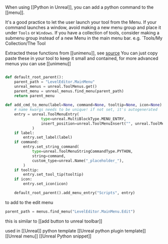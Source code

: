 When using [[Python in Unreal]], you can add a python command to the [[menu]]. 

It's a good practice to let the user launch your tool from  the Menu.
If your command launches a window, avoid making a new menu group and place it under
`Tools` or `Windows`.  If you have a collection of tools, consider making a submenu group instead of a new Menu in the main menu bar. e.g. `Tools/My Collection/The Tool

Extracted these functions from [[unimenu]], see [source](https://github.com/hannesdelbeke/unimenu/blob/main/unimenu/apps/unreal.py)
You can just copy paste these in your tool to keep it small and contained, for more advanced menus you can use [[unimenu]] 
```python

def default_root_parent():
	parent_path = "LevelEditor.MainMenu"
	unreal_menus = unreal.ToolMenus.get()
	parent_menu = unreal_menus.find_menu(parent_path)
	return parent_menu
	
def add_cmd_to_menu(label=None, command=None, tooltip=None, icon=None):
	# name kwargs needs to be unique! if not set, it's autogenerated
	entry = unreal.ToolMenuEntry(
	            type=unreal.MultiBlockType.MENU_ENTRY,
	            insert_position=unreal.ToolMenuInsert("", unreal.ToolMenuInsertType.FIRST),
	        )
	if label:
		entry.set_label(label)
	if command:
		entry.set_string_command(
			type=unreal.ToolMenuStringCommandType.PYTHON,
			string=command,
			custom_type=unreal.Name("_placeholder_"),
		)
	if tooltip:
		entry.set_tool_tip(tooltip)
	if icon:
		entry.set_icon(icon)

	default_root_parent().add_menu_entry("Scripts", entry)
```

to add to the edit menu
```python
parent_path = menus.find_menu("LevelEditor.MainMenu.Edit")
```

this is similar to [[add button to unreal toolbar]]

used in [[Unreal]] python template [[Unreal python plugin template]]
[[Unreal menu]]
[[Unreal Python snippet]]